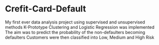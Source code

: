 # Crefit-Card-Default
My first ever data analysis project using supervised and unsupervised methods
K-Prototype Clustering and Logistic Regression was implemented
The aim was to predict the probability of the non-defaulters becoming defaulters
Customers were then classified into Low, Medium and High Risk
